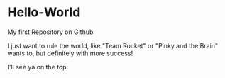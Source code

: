 # Hello-World
My first Repository on Github

I just want to rule the world, like "Team Rocket" or "Pinky and the Brain" wants to,
but definitely with more success!

I'll see ya on the top.
